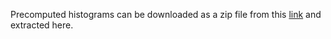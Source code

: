 
Precomputed histograms can be downloaded as a zip file from this
[link](https://drive.google.com/file/d/1EnI10uc3UlagtTtx4DLIVaBEmoJkQMe7/view?usp=sharing)
and extracted here. 

